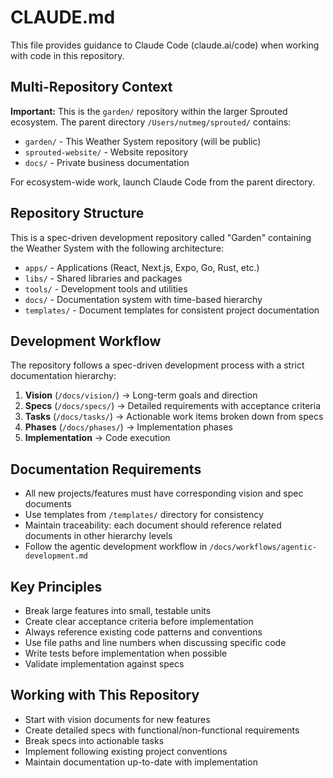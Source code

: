 # CLAUDE.md

This file provides guidance to Claude Code (claude.ai/code) when working with code in this repository.

## Multi-Repository Context

**Important:** This is the `garden/` repository within the larger Sprouted ecosystem. The parent directory `/Users/nutmeg/sprouted/` contains:
- `garden/` - This Weather System repository (will be public)
- `sprouted-website/` - Website repository 
- `docs/` - Private business documentation

For ecosystem-wide work, launch Claude Code from the parent directory.

## Repository Structure

This is a spec-driven development repository called "Garden" containing the Weather System with the following architecture:

- `apps/` - Applications (React, Next.js, Expo, Go, Rust, etc.)
- `libs/` - Shared libraries and packages
- `tools/` - Development tools and utilities
- `docs/` - Documentation system with time-based hierarchy
- `templates/` - Document templates for consistent project documentation

## Development Workflow

The repository follows a spec-driven development process with a strict documentation hierarchy:

1. **Vision** (`/docs/vision/`) → Long-term goals and direction
2. **Specs** (`/docs/specs/`) → Detailed requirements with acceptance criteria
3. **Tasks** (`/docs/tasks/`) → Actionable work items broken down from specs
4. **Phases** (`/docs/phases/`) → Implementation phases
5. **Implementation** → Code execution

## Documentation Requirements

- All new projects/features must have corresponding vision and spec documents
- Use templates from `/templates/` directory for consistency
- Maintain traceability: each document should reference related documents in other hierarchy levels
- Follow the agentic development workflow in `/docs/workflows/agentic-development.md`

## Key Principles

- Break large features into small, testable units
- Create clear acceptance criteria before implementation
- Always reference existing code patterns and conventions
- Use file paths and line numbers when discussing specific code
- Write tests before implementation when possible
- Validate implementation against specs

## Working with This Repository

- Start with vision documents for new features
- Create detailed specs with functional/non-functional requirements
- Break specs into actionable tasks
- Implement following existing project conventions
- Maintain documentation up-to-date with implementation